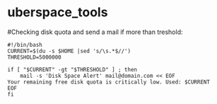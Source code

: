 # uberspace_tools
#Checking disk quota and send a mail if more than treshold:

```
#!/bin/bash
CURRENT=$(du -s $HOME |sed 's/\s.*$//')
THRESHOLD=5000000

if [ "$CURRENT" -gt "$THRESHOLD" ] ; then
    mail -s 'Disk Space Alert' mail@domain.com << EOF
Your remaining free disk quota is critically low. Used: $CURRENT
EOF
fi
```
